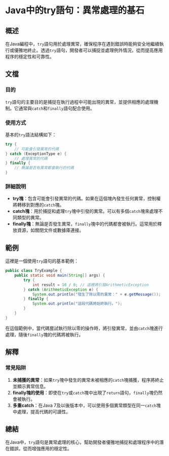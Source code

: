<!--
Meta Description: # Java中的try語句：異常處理的基石 ## 概述 在Java編程中，`try`語句用於處理異常，確保程序在遇到錯誤時能夠安全地繼續執行或優雅地終止。透過`try`語句，開發者可以捕捉並處理例外情況，從而提高應用程序的穩定性和可靠性。 ## 文檔 ### 目的 `try`語句的主要目的是捕捉在執...
Meta Keywords: try, catch, finally, java, public
-->

# Java中的try語句：異常處理的基石

## 概述
在Java編程中，`try`語句用於處理異常，確保程序在遇到錯誤時能夠安全地繼續執行或優雅地終止。透過`try`語句，開發者可以捕捉並處理例外情況，從而提高應用程序的穩定性和可靠性。

## 文檔
### 目的
`try`語句的主要目的是捕捉在執行過程中可能出現的異常，並提供相應的處理機制。它通常與`catch`和`finally`語句配合使用。

### 使用方式
基本的`try`語法結構如下：
```java
try {
    // 可能會引發異常的代碼
} catch (ExceptionType e) {
    // 處理異常的代碼
} finally {
    // 無論是否有異常都會執行的代碼
}
```

### 詳細說明
- **try塊**：包含可能會引發異常的代碼。如果在這個塊內發生任何異常，控制權將轉移到對應的`catch`塊。
- **catch塊**：用於捕捉和處理`try`塊中引發的異常。可以有多個`catch`塊來處理不同類型的異常。
- **finally塊**：無論是否發生異常，`finally`塊中的代碼都會被執行。這常用於釋放資源，如關閉文件或數據庫連接。

## 範例
這裡是一個使用`try`語句的基本範例：

```java
public class TryExample {
    public static void main(String[] args) {
        try {
            int result = 10 / 0; // 這裡將引發ArithmeticException
        } catch (ArithmeticException e) {
            System.out.println("發生了除以零的異常：" + e.getMessage());
        } finally {
            System.out.println("這段代碼將始終執行。");
        }
    }
}
```

在這個範例中，當代碼嘗試執行除以零的操作時，將引發異常，並由`catch`塊進行處理，隨後`finally`塊的代碼將被執行。

## 解釋
### 常見陷阱
1. **未捕獲的異常**：如果`try`塊中發生的異常未被相應的`catch`塊捕獲，程序將終止並顯示異常信息。
2. **finally塊的使用**：即使在`try`或`catch`塊中出現了`return`語句，`finally`塊仍然會被執行。
3. **多重catch**：在Java 7及以後版本中，可以使用多個異常類型在同一`catch`塊中處理，提高代碼的可讀性。

## 總結
在Java中，`try`語句是異常處理的核心，幫助開發者優雅地捕捉和處理程序中的潛在錯誤，從而增強應用的穩定性。